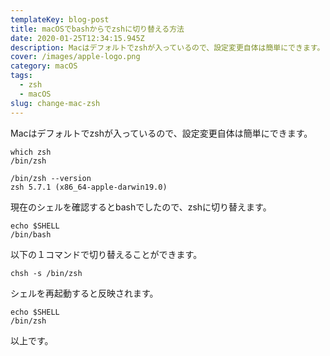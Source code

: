 ```yaml
---
templateKey: blog-post
title: macOSでbashからでzshに切り替える方法
date: 2020-01-25T12:34:15.945Z
description: Macはデフォルトでzshが入っているので、設定変更自体は簡単にできます。
cover: /images/apple-logo.png
category: macOS
tags:
  - zsh
  - macOS
slug: change-mac-zsh
---
```


Macはデフォルトでzshが入っているので、設定変更自体は簡単にできます。

```shell
which zsh
/bin/zsh
```

```shell
/bin/zsh --version
zsh 5.7.1 (x86_64-apple-darwin19.0)
```

現在のシェルを確認するとbashでしたので、zshに切り替えます。

```shell
echo $SHELL
/bin/bash
```

以下の１コマンドで切り替えることができます。
```shell
chsh -s /bin/zsh
```

シェルを再起動すると反映されます。

```shell
echo $SHELL
/bin/zsh
```

以上です。
